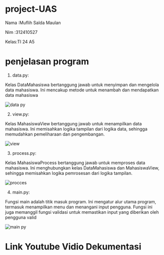 # project-UAS
Nama :Muflih Salda Maulan <P>
Nim  :312410527 <p>
Kelas:TI 24 A5 <P>

# penjelasan program
1. data.py:

 Kelas DataMahasiswa bertanggung jawab untuk menyimpan dan mengelola data mahasiswa. Ini mencakup metode untuk menambah dan mendapatkan data mahasiswa

![data py](https://github.com/user-attachments/assets/774bc20a-2abd-4c7c-a20f-edfa89f51c6e)

2. view.py:

Kelas MahasiswaView bertanggung jawab untuk menampilkan data mahasiswa. Ini memisahkan logika tampilan dari logika data, sehingga memudahkan pemeliharaan dan pengembangan.

![view](https://github.com/user-attachments/assets/0431ea87-81e4-4df2-a960-31d5928c964a)

3. process.py:

Kelas MahasiswaProcess bertanggung jawab untuk memproses data mahasiswa. Ini menghubungkan kelas DataMahasiswa dan MahasiswaView, sehingga memisahkan logika pemrosesan dari logika tampilan.

![procces](https://github.com/user-attachments/assets/4d22f1fe-4168-4970-8c8e-13abc59d4790)

4. main.py:

Fungsi main adalah titik masuk program. Ini mengatur alur utama program, termasuk menampilkan menu dan menangani input pengguna. Fungsi ini juga memanggil fungsi validasi untuk memastikan input yang diberikan oleh pengguna valid

![main py](https://github.com/user-attachments/assets/0281cdf5-4898-4c33-ba31-51f309ee65dc)


# Link Youtube Vidio Dekumentasi


